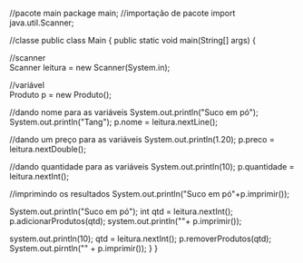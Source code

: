 //pacote main
package main;
//importação de pacote
import java.util.Scanner;
 
//classe
public class Main {
 public static void main(String[] args) {
   
   //scanner  
   Scanner leitura = new Scanner(System.in);
   
   //variável  
   Produto p = new Produto();
 
   //dando nome para as variáveis
   System.out.println("Suco em pó");
   System.out.println("Tang");
   p.nome = leitura.nextLine();
 
   //dando um preço para as variáveis
   System.out.println(1.20);
   p.preco = leitura.nextDouble();
 
   //dando quantidade para as variáveis
   System.out.println(10);
   p.quantidade = leitura.nextInt();
 
   //imprimindo os resultados
   System.out.println("Suco em pó"+p.imprimir());
 
   System.out.println("Suco em pó");
   int qtd = leitura.nextInt();
   p.adicionarProdutos(qtd);
   system.out.println(""+ p.imprimir());
 
   system.out.println(10);
   qtd = leitura.nextInt();
   p.removerProdutos(qtd);
   System.out.pirntln("" + p.imprimir());
  }
}
